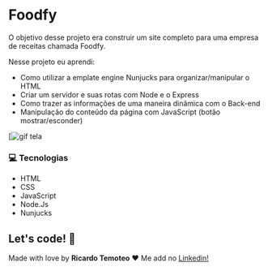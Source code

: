 # Foodfy

O objetivo desse projeto era construir um site completo para uma empresa de receitas chamada Foodfy.

Nesse projeto eu aprendi:

* Como utilizar a emplate engine Nunjucks para organizar/manipular o HTML
* Criar um servidor e suas rotas com Node e o Express
* Como trazer as informações de uma maneira dinâmica com o Back-end
* Manipulação do conteúdo da página com JavaScript (botão mostrar/esconder)



[![gif tela](https://github.com/ricardoltt/foodfy/blob/master/public/assets/screengif.gif)

### 💻 Tecnologias

- HTML
- CSS
- JavaScript
- Node.Js
- Nunjucks

## Let's code! 🚀

Made with love by **Ricardo Temoteo** ❤️ Me add no [Linkedin!](https://www.linkedin.com/in/ricardoltt/)
